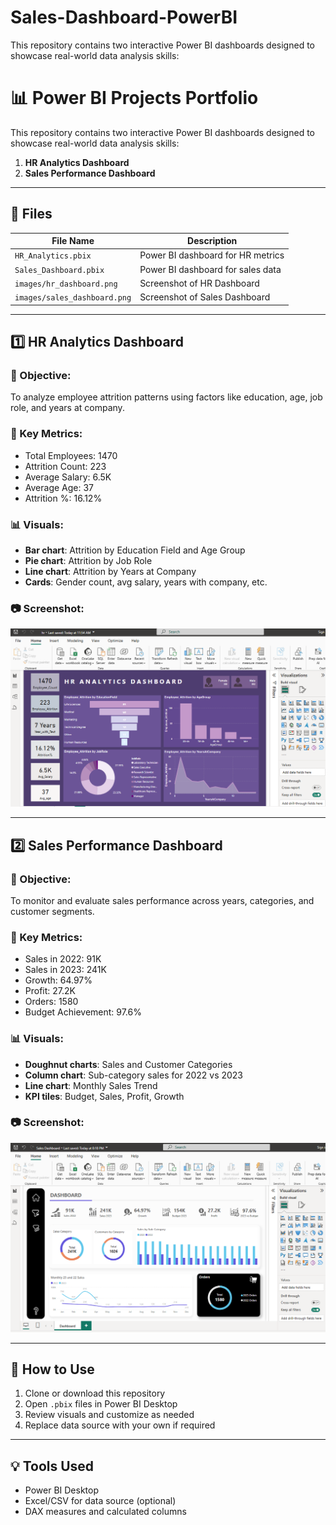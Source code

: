 # Sales-Dashboard-PowerBI
This repository contains two interactive Power BI dashboards designed to showcase real-world data analysis skills:

# 📊 Power BI Projects Portfolio

This repository contains two interactive Power BI dashboards designed to showcase real-world data analysis skills:

1. **HR Analytics Dashboard**
2. **Sales Performance Dashboard**

---

## 📁 Files

| File Name            | Description                         |
|---------------------|-------------------------------------|
| `HR_Analytics.pbix` | Power BI dashboard for HR metrics   |
| `Sales_Dashboard.pbix` | Power BI dashboard for sales data |
| `images/hr_dashboard.png` | Screenshot of HR Dashboard     |
| `images/sales_dashboard.png` | Screenshot of Sales Dashboard |

---

## 1️⃣ HR Analytics Dashboard

### 🧠 Objective:
To analyze employee attrition patterns using factors like education, age, job role, and years at company.

### 📌 Key Metrics:
- Total Employees: 1470
- Attrition Count: 223
- Average Salary: 6.5K
- Average Age: 37
- Attrition %: 16.12%

### 📊 Visuals:
- **Bar chart**: Attrition by Education Field and Age Group
- **Pie chart**: Attrition by Job Role
- **Line chart**: Attrition by Years at Company
- **Cards**: Gender count, avg salary, years with company, etc.

### 📷 Screenshot:
![HR Dashboard](images/hr_dashboard.png)

---

## 2️⃣ Sales Performance Dashboard

### 🧠 Objective:
To monitor and evaluate sales performance across years, categories, and customer segments.

### 📌 Key Metrics:
- Sales in 2022: 91K
- Sales in 2023: 241K
- Growth: 64.97%
- Profit: 27.2K
- Orders: 1580
- Budget Achievement: 97.6%

### 📊 Visuals:
- **Doughnut charts**: Sales and Customer Categories
- **Column chart**: Sub-category sales for 2022 vs 2023
- **Line chart**: Monthly Sales Trend
- **KPI tiles**: Budget, Sales, Profit, Growth

### 📷 Screenshot:
![Sales Dashboard](images/sales_dashboard.png)

---

## 🚀 How to Use

1. Clone or download this repository
2. Open `.pbix` files in Power BI Desktop
3. Review visuals and customize as needed
4. Replace data source with your own if required

---

## 💡 Tools Used

- Power BI Desktop
- Excel/CSV for data source (optional)
- DAX measures and calculated columns



